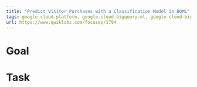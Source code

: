 ```yaml
---
title: "Predict Visitor Purchases with a Classification Model in BQML"
tags: google-cloud-platform, google-cloud-bigquery-ml, google-cloud-bigquery
url: https://www.qwiklabs.com/focuses/1794
---
```


# Goal


# Task

